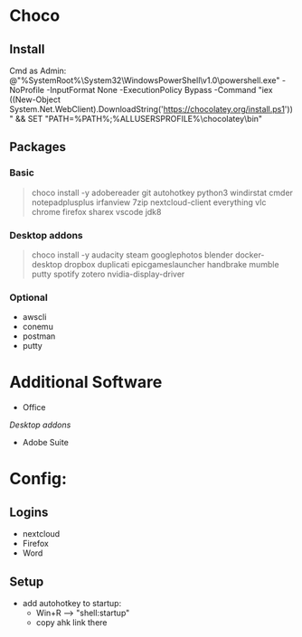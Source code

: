 # Choco

## Install

Cmd as Admin:
@"%SystemRoot%\System32\WindowsPowerShell\v1.0\powershell.exe" -NoProfile -InputFormat None -ExecutionPolicy Bypass -Command "iex ((New-Object System.Net.WebClient).DownloadString('https://chocolatey.org/install.ps1'))" && SET "PATH=%PATH%;%ALLUSERSPROFILE%\chocolatey\bin"

## Packages

### Basic
>choco install -y adobereader git autohotkey python3 windirstat cmder notepadplusplus irfanview 7zip nextcloud-client everything vlc chrome firefox sharex vscode jdk8

### Desktop addons
>choco install -y audacity steam googlephotos blender docker-desktop dropbox duplicati epicgameslauncher handbrake mumble putty spotify zotero nvidia-display-driver


### Optional
- awscli
- conemu
- postman
- putty

# Additional Software

- Office

*Desktop addons*
- Adobe Suite

# Config:

## Logins
- nextcloud
- Firefox
- Word

## Setup
- add autohotkey to startup:
    - Win+R --> "shell:startup"
    - copy ahk link there

